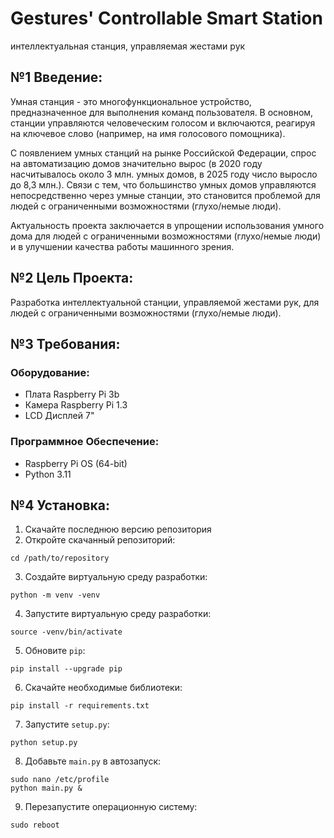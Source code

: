 # Gestures' Controllable Smart Station
  интеллектуальная станция, управляемая жестами рук
  
## №1 Введение: 
  Умная станция - это многофункциональное устройство, предназначенное 
  для выполнения команд пользователя. В основном, станции управляются 
  человеческим голосом и включаются, реагируя на ключевое слово (например, на 
  имя голосового помощника).
  
  С появлением умных станций на рынке Российской Федерации, спрос на 
  автоматизацию домов значительно вырос (в 2020 году насчитывалось около 3 
  млн. умных домов, в 2025 году число выросло до 8,3 млн.). Связи с тем, что 
  большинство умных домов управляются непосредственно через умные станции, 
  это становится проблемой для людей с ограниченными возможностями 
  (глухо/немые люди).
  
  Актуальность проекта заключается в упрощении использования умного 
  дома для людей с ограниченными возможностями (глухо/немые люди) и в 
  улучшении качества работы машинного зрения.
  
## №2 Цель Проекта:
  Разработка интеллектуальной станции, управляемой жестами рук, для 
  людей с ограниченными возможностями (глухо/немые люди).

## №3 Требования:
  ### Оборудование:
  - Плата Raspberry Pi 3b
  - Камера Raspberry Pi 1.3
  - LCD Дисплей 7"

  ### Программное Обеспечение:
  - Raspberry Pi OS (64-bit)
  - Python 3.11

## №4 Установка:
  1. Скачайте последнюю версию репозитория
  2. Откройте скачанный репозиторий:
     
    cd /path/to/repository

  3. Создайте виртуальную среду разработки:
    
    python -m venv -venv

  4. Запустите виртуальную среду разработки:
    
    source -venv/bin/activate

  5. Обновите `pip`:

    pip install --upgrade pip

  6. Скачайте необходимые библиотеки:

    pip install -r requirements.txt

  7. Запустите `setup.py`:

    python setup.py

  8. Добавьте `main.py` в автозапуск:

    sudo nano /etc/profile
    python main.py &

  9. Перезапустите операционную систему:

    sudo reboot
